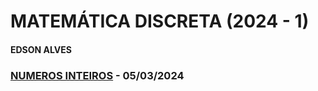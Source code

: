 # MATEMÁTICA DISCRETA (2024 - 1)
#### EDSON ALVES

### [NUMEROS INTEIROS](NUMEROS_INTEIROS.md) - 05/03/2024